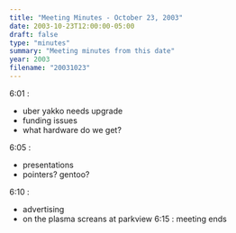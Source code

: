```yaml
---
title: "Meeting Minutes - October 23, 2003"
date: 2003-10-23T12:00:00-05:00
draft: false
type: "minutes"
summary: "Meeting minutes from this date"
year: 2003
filename: "20031023"
---
```


6:01 :	 <ul><li>uber yakko needs upgrade <li>funding issues <li>what hardware do we get? </li> </ul> 6:05 :   <ul> <li>presentations <li>pointers?  gentoo? </ul> 6:10 :   <ul> <li>advertising <li>on the plasma screans at parkview 6:15 :  meeting ends </p><p>
</p>
